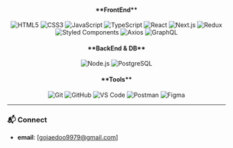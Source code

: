 

<div align="center">
  <h4>**FrontEnd**</h4>
  <img src="https://img.shields.io/badge/HTML5-e34f26?style=flat&logo=html5&logoColor=white" alt="HTML5"/>
  <img src="https://img.shields.io/badge/CSS3-1572B6?style=flat&logo=css3&logoColor=white" alt="CSS3"/>
  <img src="https://img.shields.io/badge/JavaScript-F7DF1E?style=flat&logo=javascript&logoColor=black" alt="JavaScript"/>
  <img src="https://img.shields.io/badge/TypeScript-3178C6?style=flat&logo=typescript&logoColor=white" alt="TypeScript"/>
  <img src="https://img.shields.io/badge/React-61DAFB?style=flat&logo=react&logoColor=black" alt="React"/>
  <img src="https://img.shields.io/badge/Next.js-000000?style=flat&logo=next.js&logoColor=white" alt="Next.js"/>
  <img src="https://img.shields.io/badge/Redux-764ABC?style=flat&logo=redux&logoColor=white" alt="Redux"/>
  <img src="https://img.shields.io/badge/Styled%20Components-DB7093?style=flat&logo=styled-components&logoColor=white" alt="Styled Components"/>
  <img src="https://img.shields.io/badge/Axios-5A29E4?style=flat&logo=axios&logoColor=ffffff" alt="Axios"/>
  <img src="https://img.shields.io/badge/GraphQL-E10098?style=flat&logo=graphql&logoColor=ffffff" alt="GraphQL"/>
</div>

<div align="center">
  <h4>**BackEnd & DB**</h4>
  <img src="https://img.shields.io/badge/Node.js-339933?style=flat&logo=node.js&logoColor=white" alt="Node.js"/>
  <img src="https://img.shields.io/badge/PostgreSQL-336791?style=flat&logo=postgresql&logoColor=white" alt="PostgreSQL"/>
</div>

<div align="center">
  <h4>**Tools**</h4>
  <img src="https://img.shields.io/badge/Git-F05032?style=flat&logo=git&logoColor=white" alt="Git"/>
  <img src="https://img.shields.io/badge/GitHub-181717?style=flat&logo=github&logoColor=white" alt="GitHub"/>
  <img src="https://img.shields.io/badge/VSCode-007ACC?style=flat&logo=visual-studio-code&logoColor=white" alt="VS Code"/>
  <img src="https://img.shields.io/badge/Postman-FF6C37?style=flat&logo=postman&logoColor=white" alt="Postman"/>
  <img src="https://img.shields.io/badge/Figma-F24E1E?style=flat&logo=figma&logoColor=white" alt="Figma"/>
</div>

---

### 📬 Connect

- **email**: [gojaedoo9979@gmail.com]
